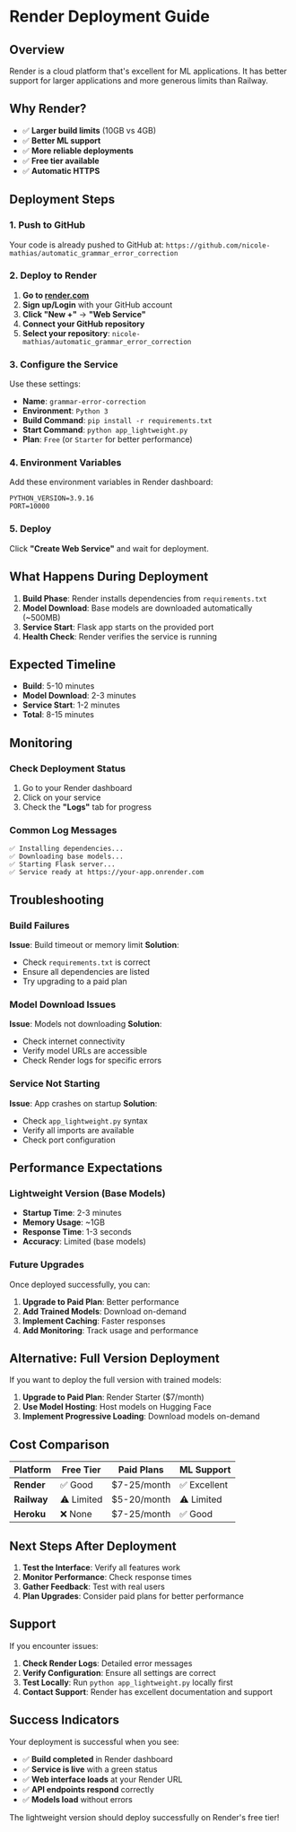 # Render Deployment Guide

## Overview

Render is a cloud platform that's excellent for ML applications. It has better support for larger applications and more generous limits than Railway.

## Why Render?

- ✅ **Larger build limits** (10GB vs 4GB)
- ✅ **Better ML support**
- ✅ **More reliable deployments**
- ✅ **Free tier available**
- ✅ **Automatic HTTPS**

## Deployment Steps

### 1. Push to GitHub

Your code is already pushed to GitHub at:
`https://github.com/nicole-mathias/automatic_grammar_error_correction`

### 2. Deploy to Render

1. **Go to [render.com](https://render.com)**
2. **Sign up/Login** with your GitHub account
3. **Click "New +"** → **"Web Service"**
4. **Connect your GitHub repository**
5. **Select your repository**: `nicole-mathias/automatic_grammar_error_correction`

### 3. Configure the Service

Use these settings:

- **Name**: `grammar-error-correction`
- **Environment**: `Python 3`
- **Build Command**: `pip install -r requirements.txt`
- **Start Command**: `python app_lightweight.py`
- **Plan**: `Free` (or `Starter` for better performance)

### 4. Environment Variables

Add these environment variables in Render dashboard:

```
PYTHON_VERSION=3.9.16
PORT=10000
```

### 5. Deploy

Click **"Create Web Service"** and wait for deployment.

## What Happens During Deployment

1. **Build Phase**: Render installs dependencies from `requirements.txt`
2. **Model Download**: Base models are downloaded automatically (~500MB)
3. **Service Start**: Flask app starts on the provided port
4. **Health Check**: Render verifies the service is running

## Expected Timeline

- **Build**: 5-10 minutes
- **Model Download**: 2-3 minutes
- **Service Start**: 1-2 minutes
- **Total**: 8-15 minutes

## Monitoring

### Check Deployment Status

1. Go to your Render dashboard
2. Click on your service
3. Check the **"Logs"** tab for progress

### Common Log Messages

```
✅ Installing dependencies...
✅ Downloading base models...
✅ Starting Flask server...
✅ Service ready at https://your-app.onrender.com
```

## Troubleshooting

### Build Failures

**Issue**: Build timeout or memory limit
**Solution**: 
- Check `requirements.txt` is correct
- Ensure all dependencies are listed
- Try upgrading to a paid plan

### Model Download Issues

**Issue**: Models not downloading
**Solution**:
- Check internet connectivity
- Verify model URLs are accessible
- Check Render logs for specific errors

### Service Not Starting

**Issue**: App crashes on startup
**Solution**:
- Check `app_lightweight.py` syntax
- Verify all imports are available
- Check port configuration

## Performance Expectations

### Lightweight Version (Base Models)

- **Startup Time**: 2-3 minutes
- **Memory Usage**: ~1GB
- **Response Time**: 1-3 seconds
- **Accuracy**: Limited (base models)

### Future Upgrades

Once deployed successfully, you can:

1. **Upgrade to Paid Plan**: Better performance
2. **Add Trained Models**: Download on-demand
3. **Implement Caching**: Faster responses
4. **Add Monitoring**: Track usage and performance

## Alternative: Full Version Deployment

If you want to deploy the full version with trained models:

1. **Upgrade to Paid Plan**: Render Starter ($7/month)
2. **Use Model Hosting**: Host models on Hugging Face
3. **Implement Progressive Loading**: Download models on-demand

## Cost Comparison

| Platform | Free Tier | Paid Plans | ML Support |
|----------|-----------|------------|------------|
| **Render** | ✅ Good | $7-25/month | ✅ Excellent |
| **Railway** | ⚠️ Limited | $5-20/month | ⚠️ Limited |
| **Heroku** | ❌ None | $7-25/month | ✅ Good |

## Next Steps After Deployment

1. **Test the Interface**: Verify all features work
2. **Monitor Performance**: Check response times
3. **Gather Feedback**: Test with real users
4. **Plan Upgrades**: Consider paid plans for better performance

## Support

If you encounter issues:

1. **Check Render Logs**: Detailed error messages
2. **Verify Configuration**: Ensure all settings are correct
3. **Test Locally**: Run `python app_lightweight.py` locally first
4. **Contact Support**: Render has excellent documentation and support

## Success Indicators

Your deployment is successful when you see:

- ✅ **Build completed** in Render dashboard
- ✅ **Service is live** with a green status
- ✅ **Web interface loads** at your Render URL
- ✅ **API endpoints respond** correctly
- ✅ **Models load** without errors

The lightweight version should deploy successfully on Render's free tier! 